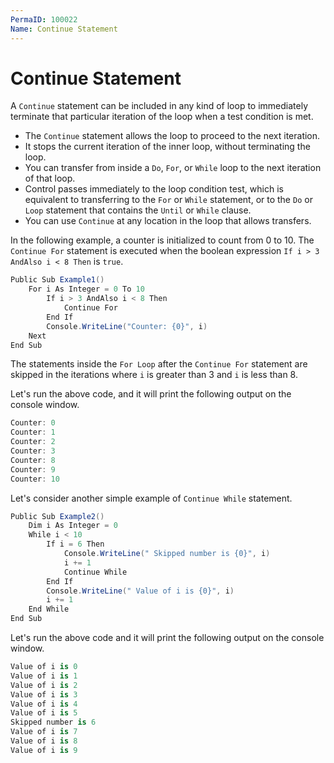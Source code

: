 ```yaml
---
PermaID: 100022
Name: Continue Statement
---
```


# Continue Statement

A `Continue` statement can be included in any kind of loop to immediately terminate that particular iteration of the loop when a test condition is met. 

 - The `Continue` statement allows the loop to proceed to the next iteration.
 - It stops the current iteration of the inner loop, without terminating the loop. 
 - You can transfer from inside a `Do`, `For`, or `While` loop to the next iteration of that loop. 
 - Control passes immediately to the loop condition test, which is equivalent to transferring to the `For` or `While` statement, or to the `Do` or `Loop` statement that contains the `Until` or `While` clause.
 - You can use `Continue` at any location in the loop that allows transfers. 

In the following example, a counter is initialized to count from 0 to 10. The `Continue For` statement is executed when the boolean expression `If i > 3 AndAlso i < 8 Then` is `true`. 

```csharp
Public Sub Example1()
    For i As Integer = 0 To 10
        If i > 3 AndAlso i < 8 Then
            Continue For
        End If
        Console.WriteLine("Counter: {0}", i)
    Next
End Sub
```

The statements inside the `For Loop` after the `Continue For` statement are skipped in the iterations where `i` is greater than 3 and `i` is less than 8. 

Let's run the above code, and it will print the following output on the console window.

```csharp
Counter: 0
Counter: 1
Counter: 2
Counter: 3
Counter: 8
Counter: 9
Counter: 10
```

Let's consider another simple example of `Continue While` statement.

```csharp
Public Sub Example2()
    Dim i As Integer = 0
    While i < 10
        If i = 6 Then
            Console.WriteLine(" Skipped number is {0}", i)
            i += 1
            Continue While
        End If
        Console.WriteLine(" Value of i is {0}", i)
        i += 1
    End While
End Sub
```

Let's run the above code and it will print the following output on the console window.

```csharp
Value of i is 0
Value of i is 1
Value of i is 2
Value of i is 3
Value of i is 4
Value of i is 5
Skipped number is 6
Value of i is 7
Value of i is 8
Value of i is 9
```

